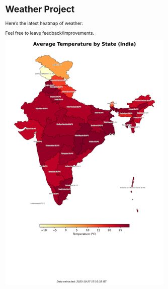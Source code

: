 # Weather Project

Here’s the latest heatmap of weather:

Feel free to leave feedback/improvements.

![India Heatmap](docs/assets/india_heatmap.png?v=FF5A32)
